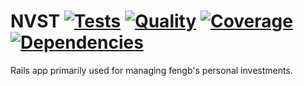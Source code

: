 NVST [![Tests][tests-img]][tests-url] [![Quality][quality-img]][quality-url] [![Coverage][coverage-img]][coverage-url] [![Dependencies][dependency-img]][dependency-url]
=====
Rails app primarily used for managing fengb's personal investments.

[tests-img]: https://img.shields.io/travis/fengb/nvst.svg?style=flat-square
[tests-url]: https://travis-ci.org/fengb/nvst

[quality-img]: https://img.shields.io/codeclimate/github/fengb/nvst.svg?style=flat-square
[quality-url]: https://codeclimate.com/github/fengb/nvst

[coverage-img]: https://img.shields.io/codeclimate/coverage/github/fengb/nvst.svg?style=flat-square
[coverage-url]: https://codeclimate.com/github/fengb/nvst

[dependency-img]: https://img.shields.io/gemnasium/fengb/nvst.svg?style=flat-square
[dependency-url]: https://gemnasium.com/fengb/nvst
